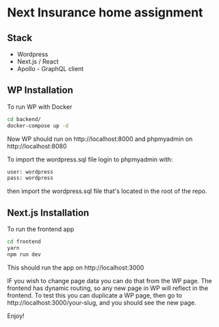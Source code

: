 # Next Insurance home assignment

## Stack
- Wordpress
- Next.js / React 
- Apollo - GraphQL client  

## WP Installation

To run WP with Docker  

```bash
cd backend/
docker-compose up -d
```
Now WP should run on http://localhost:8000
and phpmyadmin on http://localhost:8080

To import the wordpress.sql file
login to phpmyadmin with: 
```bash
user: wordpress
pass: wordpress
```
then import the wordpress.sql file that's located in the root of the repo. 

## Next.js Installation
To run the frontend app

```bash
cd frontend
yarn 
npm run dev
```
This should run the app on http://localhost:3000

IF you wish to change page data you can do that from the WP page. 
The frontend has dynamic routing, so any new page in WP will reflect in the frontend.
To test this you can duplicate a WP page, then go to http://localhost:3000/your-slug, and you should see the new page. 

Enjoy!



